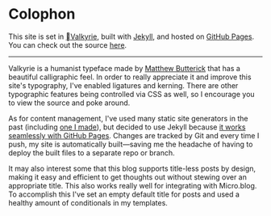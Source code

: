 # Colophon

This site is set in [Valkyrie](https://mbtype.com/fonts/valkyrie/), built with [Jekyll](https://jekyllrb.com), and hosted on [GitHub Pages](https://pages.github.com). You can check out the source [here](https://github.com/peteschaffner/peteschaffner.github.io).

---

Valkyrie is a humanist typeface made by [Matthew Butterick](https://mbtype.com/bio.html) that has a beautiful calligraphic feel. In order to really appreciate it and improve this site's typography, I've enabled ligatures and kerning. There are other typographic features being controlled via CSS as well, so I encourage you to view the source and poke around.

As for content management, I've used many static site generators in the past (including [one I made](https://github.com/hagerstown/comprehensive-plan)), but decided to use Jekyll because [it works seamlessly with GitHub Pages](https://jekyllrb.com/docs/github-pages/). Changes are tracked by Git and every time I push, my site is automatically built—saving me the headache of having to deploy the built files to a separate repo or branch.

It may also interest some that this blog supports title-less posts by design, making it easy and efficient to get thoughts out without stewing over an appropriate title. This also works really well for integrating with Micro.blog. To accomplish this I've set an empty default title for posts and used a healthy amount of conditionals in my templates.
